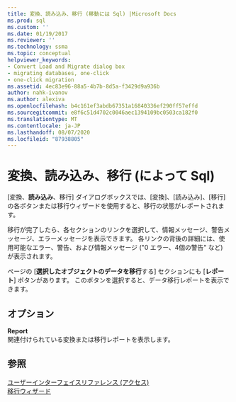 ```yaml
---
title: 変換、読み込み、移行 (移動には Sql) |Microsoft Docs
ms.prod: sql
ms.custom: ''
ms.date: 01/19/2017
ms.reviewer: ''
ms.technology: ssma
ms.topic: conceptual
helpviewer_keywords:
- Convert Load and Migrate dialog box
- migrating databases, one-click
- one-click migration
ms.assetid: 4ec83e96-88a5-4b7b-8d5a-f3429d9a936b
author: nahk-ivanov
ms.author: alexiva
ms.openlocfilehash: b4c161ef3abdb67351a16840336ef290ff57effd
ms.sourcegitcommit: e8f6c51d4702c0046aec1394109bc0503ca182f0
ms.translationtype: MT
ms.contentlocale: ja-JP
ms.lasthandoff: 08/07/2020
ms.locfileid: "87938805"
---
```

# <a name="convert-load-and-migrate-accesstosql"></a>変換、読み込み、移行 (によって Sql)

[変換、**読み込み**、移行] ダイアログボックスでは、[変換]、[読み込み]、[移行] の各ボタンまたは移行ウィザードを使用すると、移行の状態がレポートされます。  
  
移行が完了したら、各セクションのリンクを選択して、情報メッセージ、警告メッセージ、エラーメッセージを表示できます。 各リンクの背後の詳細には、使用可能なエラー、警告、および情報メッセージ ("0 エラー、4個の警告" など) が表示されます。  
  
ページの [**選択したオブジェクトのデータを移行**する] セクションにも [**レポート**] ボタンがあります。 このボタンを選択すると、データ移行レポートを表示できます。  
  
## <a name="options"></a>オプション

**Report**  
関連付けられている変換または移行レポートを表示します。  
  
## <a name="see-also"></a>参照

[ユーザーインターフェイスリファレンス (アクセス)](https://msdn.microsoft.com/af24c303-4a41-449b-9c86-d6558a97e839)  
[移行ウィザード](migration-wizard-accesstosql.md)  
  
